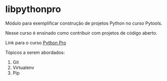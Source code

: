 # libpythonpro
Módulo para exemplificar construção de projetos Python no curso Pytools.

Nesse curso é ensinado como contribuir com projetos de código aberto.

Link para o curso [Python Pro](https://www.python,pro.br/)

Tópicos a serem abordados:
1. Git
2. Virtualenv
3. Pip 